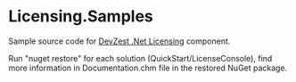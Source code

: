 # Licensing.Samples

Sample source code for [DevZest .Net Licensing](http://www.devzest.com/DotNetLicensing.aspx) component.

Run "nuget restore" for each solution (QuickStart/LicenseConsole), find more information in Documentation.chm file in the restored NuGet package.
